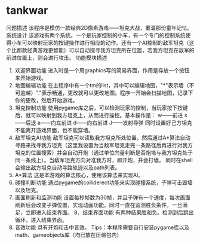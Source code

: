 # tankwar
问题描述
    该程序是模仿一款经典2D像素游戏——坦克大战，重温那份童年记忆。
系统设计
该游戏有两个系统。一个是玩家控制的小车，有一个专门的控制系统使得小车可以映射玩家的按键操作进行相应的动作。还有一个AI控制的敌军坦克（这个比那款经典游戏更智能）可以自动探寻我方坦克所在位置，若我方坦克在敌军的前进位置上，则会进行攻击。
功能模块描述
1.	欢迎界面功能
进入时是一个用graphics写的简易界面，作用是存放一个按钮来开始游戏。
2.	地图编辑功能
在主程序中有一个tm的list，其中可以编辑地图，"*"表示墙（不可逾越）"."表示畅通，更改就可以更改地图。程序一开始会扫描地图，记录下你的更改，然后开始游戏。
3.	坦克控制功能
使用pygame库之后，可以检测玩家的控制，当玩家按下按键后，就可以映射到我方坦克上，从而进行操控。基本操作是：
w——前进
s——后退
a——向左前进
d——向右前进
J——发射导弹
同时设置好己方坦克不能离开游戏界面，也不能穿墙。
4.	敌军坦克AI功能
敌军坦克可以读取我方坦克所处位置，然后通过A*算法自动寻路来找寻我方坦克（这里我设置为当敌军坦克走完一条路径后再进行对我方坦克的位置搜索）并会自动开炮（通过单位向量判断是否炮塔与我方坦克处于同一条线上）。当敌军坦克方向对准我方时，即开炮，并会打墙。
同时在shell会输出敌方坦克自动寻路轨迹以及path列表。
5.	A*算法
这是本游戏的算法核心，使用该算法来实现AI。
6.	碰撞判断功能
通过pygame的colliderect功能来实现碰撞系统，子弹可击毁墙以及坦克。
7.	画面刷新和监测功能
设置每秒帧数为30帧，并且子弹有一个速度，每次画面刷新后会改变子弹位置，实现动画功能。同时一直在监测胜负条件，一旦满足，立即进入结束界面。
8．结束界面功能
   有两种结果胜和负。检测到后跳出循环，进入结束界面。
8.	音效功能
具有开炮和击中音效。
Tips：本程序需要自行安装pygame库以及math、gameobjects库（均已放在压缩包内）
